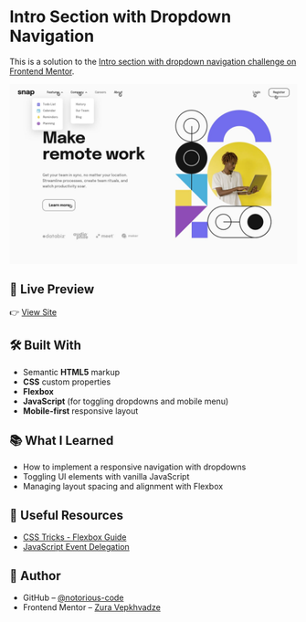 # Intro Section with Dropdown Navigation

This is a solution to the [Intro section with dropdown navigation challenge on Frontend Mentor](https://www.frontendmentor.io/challenges/intro-section-with-dropdown-navigation-ryaPetHE5).

![Preview](active-states.jpg)

## 🚀 Live Preview

👉 [View Site](https://notorious-code.github.io/intro-section-with-dropdown-navigation-main/)

## 🛠️ Built With

- Semantic **HTML5** markup  
- **CSS** custom properties  
- **Flexbox**  
- **JavaScript** (for toggling dropdowns and mobile menu)  
- **Mobile-first** responsive layout  

## 📚 What I Learned

- How to implement a responsive navigation with dropdowns  
- Toggling UI elements with vanilla JavaScript  
- Managing layout spacing and alignment with Flexbox  

## 🔗 Useful Resources

- [CSS Tricks - Flexbox Guide](https://css-tricks.com/snippets/css/a-guide-to-flexbox/)  
- [JavaScript Event Delegation](https://davidwalsh.name/event-delegate)

## 👤 Author

- GitHub – [@notorious-code](https://github.com/notorious-code)
- Frontend Mentor – [Zura Vepkhvadze](https://www.frontendmentor.io/profile/notorious-code)
